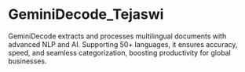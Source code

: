 # GeminiDecode_Tejaswi
GeminiDecode extracts and processes multilingual documents with advanced NLP and AI. Supporting 50+ languages, it ensures accuracy, speed, and seamless categorization, boosting productivity for global businesses.

